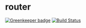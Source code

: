 # router

[![Greenkeeper badge](https://badges.greenkeeper.io/intel-hpdd/router.svg)](https://greenkeeper.io/)
[![Build Status](https://travis-ci.org/intel-hpdd/router.svg?branch=master)](https://travis-ci.org/intel-hpdd/router)

